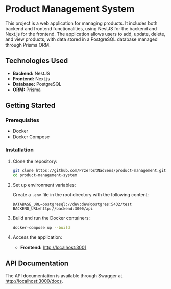 # Product Management System

This project is a web application for managing products. It includes both backend and frontend functionalities, using NestJS for the backend and Next.js for the frontend. The application allows users to add, update, delete, and view products, with data stored in a PostgreSQL database managed through Prisma ORM.

## Technologies Used

- **Backend:** NestJS
- **Frontend:** Next.js
- **Database:** PostgreSQL
- **ORM:** Prisma

## Getting Started

### Prerequisites

- Docker
- Docker Compose

### Installation

1. Clone the repository:

   ```bash
   git clone https://github.com/PrzerostNadSens/product-management.git
   cd product-management-system
   ```

2. Set up environment variables:

   Create a `.env` file in the root directory with the following content:

   ```env
   DATABASE_URL=postgresql://dev:dev@postgres:5432/test
   BACKEND_URL=http://backend:3000/api
   ```

3. Build and run the Docker containers:

   ```bash
   docker-compose up --build
   ```

4. Access the application:

   - **Frontend:** [http://localhost:3001](http://localhost:3001)

## API Documentation

The API documentation is available through Swagger at [http://localhost:3000/docs](http://localhost:3000/docs).
